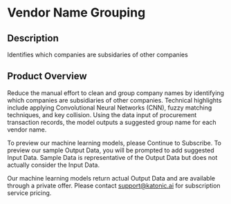 # Vendor Name Grouping

## Description
Identifies which companies are subsidaries of other companies

## Product Overview
Reduce the manual effort to clean and group company names by identifying which companies are subsidiaries of other companies. 
Technical highlights include applying Convolutional Neural Networks (CNN), fuzzy matching techniques, and key collision. 
Using the data input of procurement transaction records, the model outputs a suggested group name for each vendor name.

To preview our machine learning models, please Continue to Subscribe. To preview our sample Output Data, you will be 
prompted to add suggested Input Data. Sample Data is representative of the Output Data but does not actually consider the Input Data.

Our machine learning models return actual Output Data and are available through a private offer. Please contact support@katonic.ai 
for subscription service pricing.
 
